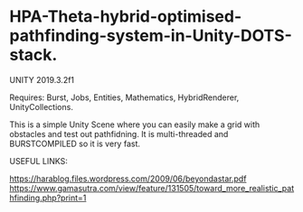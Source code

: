 # HPA-Theta-hybrid-optimised-pathfinding-system-in-Unity-DOTS-stack.

UNITY 2019.3.2f1

Requires: Burst, Jobs, Entities, Mathematics, HybridRenderer, UnityCollections.

This is a simple Unity Scene where you can easily make a grid with obstacles and test out pathfidning. It is multi-threaded and BURSTCOMPILED so it is very fast.

USEFUL LINKS:

https://harablog.files.wordpress.com/2009/06/beyondastar.pdf
https://www.gamasutra.com/view/feature/131505/toward_more_realistic_pathfinding.php?print=1

